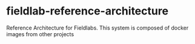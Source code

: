 # fieldlab-reference-architecture
Reference Architecture for Fieldlabs. This system is composed of docker images from other projects
